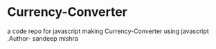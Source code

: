 # Currency-Converter
a code repo for javascript making Currency-Converter using javascript
.Author- sandeep mishra
